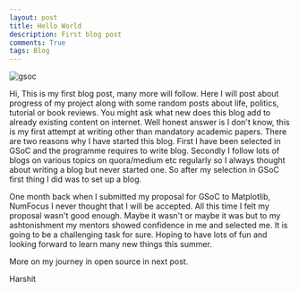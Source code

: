 ```yaml
---
layout: post
title: Hello World
description: First blog post
comments: True
tags: Blog 
---
```


![gsoc](https://goo.gl/photos/s1haKhBBj3hEcQGQA)

Hi,
This is my first blog post, many more will follow. Here I will post about progress of my project along with some random posts about life,
politics, tutorial or book reviews. You might ask what new does this blog add to already existing content on internet. Well honest answer
is I don't know, this is my first attempt at writing other than mandatory academic papers. There are two reasons why I have started this
blog. First I have been selected in GSoC and the programme requires to write blog. Secondly I follow lots of blogs on various topics on
quora/medium etc regularly so I always thought about writing a blog but never started one. So after my selection in GSoC first thing I
did was to set up a blog.

One month back when I submitted my proposal for GSoC to Matplotlib, NumFocus I never thought that I will be accepted. All this time I
felt my proposal wasn't good enough. Maybe it wasn't or maybe it was but to my ashtonishment my mentors showed confidence in me and
selected me. It is going to be a challenging task for sure. Hoping to have lots of fun and looking forward to learn many new things this
summer. 

More on my journey in open source in next post.

Harshit

